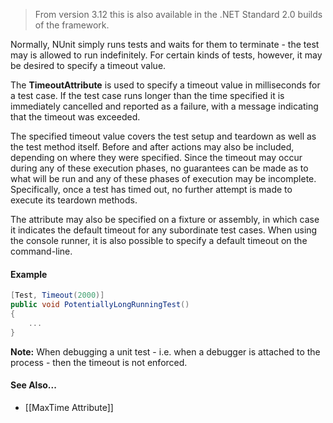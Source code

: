 > From version 3.12 this is also available in the .NET Standard 2.0 builds of the framework.

Normally, NUnit simply runs tests and waits for them to terminate - the test may is allowed to run indefinitely. For certain kinds of tests, however, it may be desired to specify a timeout value.

The **TimeoutAttribute** is used to specify a timeout value in milliseconds
for a test case. If the test case runs longer than the time specified it
is immediately cancelled and reported as a failure, with a message 
indicating that the timeout was exceeded.
   
The specified timeout value covers the test setup and teardown as well as the test method itself. Before and after actions may also be included, depending on where they were specified. Since the timeout may occur during any of these execution phases, no guarantees can be made as to what will be run and any of these phases of execution may be incomplete. Specifically, once a test has timed out, no further attempt is made to execute its teardown methods.
   
The attribute may also be specified on a fixture or assembly, in which
case it indicates the default timeout for any subordinate test cases. When using the console runner, it is also possible to specify a default timeout on the command-line.
   
#### Example

```csharp
[Test, Timeout(2000)]
public void PotentiallyLongRunningTest()
{
    ...
}
```

**Note:** When debugging a unit test - i.e. when a debugger is attached to the process - then the timeout is not enforced.

#### See Also...
 * [[MaxTime Attribute]]
